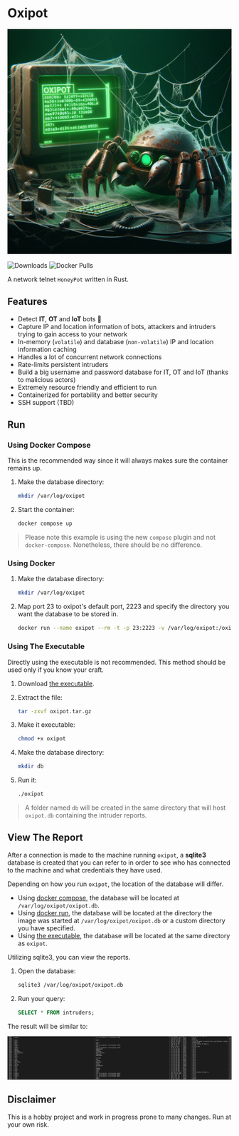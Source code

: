 # Oxipot

![oxipot_logo](artwork/oxipot_logo.jpeg)

![Downloads](https://img.shields.io/github/downloads/pouriyajamshidi/oxipot/total.svg?label=DOWNLOADS&logo=github)
![Docker Pulls](https://img.shields.io/docker/pulls/pouriyajamshidi/oxipot)

A network telnet `HoneyPot` written in Rust.

## Features

- Detect **IT**, **OT** and **IoT** bots 🤖
- Capture IP and location information of bots, attackers and intruders trying to gain access to your network
- In-memory (`volatile`) and database (`non-volatile`) IP and location information caching
- Handles a lot of concurrent network connections
- Rate-limits persistent intruders
- Build a big username and password database for IT, OT and IoT (thanks to malicious actors)
- Extremely resource friendly and efficient to run
- Containerized for portability and better security
- SSH support (TBD)

## Run

### Using Docker Compose

This is the recommended way since it will always makes sure the container remains up.

1. Make the database directory:

   ```bash
   mkdir /var/log/oxipot
   ```

2. Start the container:

   ```bash
   docker compose up
   ```

> Please note this example is using the new `compose` plugin and not `docker-compose`. Nonetheless, there should be no difference.

### Using Docker

1. Make the database directory:

   ```bash
   mkdir /var/log/oxipot
   ```

2. Map port 23 to oxipot's default port, 2223 and specify the directory you want the database to be stored in.

   ```bash
   docker run --name oxipot --rm -t -p 23:2223 -v /var/log/oxipot:/oxipot/db:rw oxipot:latest
   ```

### Using The Executable

Directly using the executable is not recommended. This method should be used only if you know your craft.

1. Download [the executable](https://github.com/pouriyajamshidi/oxipot/releases/latest/download/oxipot.tar.gz).

2. Extract the file:

   ```bash
   tar -zxvf oxipot.tar.gz
   ```

3. Make it executable:

   ```bash
   chmod +x oxipot
   ```

4. Make the database directory:

   ```bash
   mkdir db
   ```

5. Run it:

   ```bash
   ./oxipot
   ```

> A folder named `db` will be created in the same directory that will host `oxipot.db` containing the intruder reports.

## View The Report

After a connection is made to the machine running `oxipot`, a **sqlite3** database is created that you can refer to in order to see who has connected to the machine and what credentials they have used.

Depending on how you run `oxipot`, the location of the database will differ.

- Using [docker compose](#using-docker-compose), the database will be located at `/var/log/oxipot/oxipot.db`.
- Using [docker run](#using-docker), the database will be located at the directory the image was started at `/var/log/oxipot/oxipot.db` or a custom directory you have specified.
- Using [the executable](#using-the-executable), the database will be located at the same directory as `oxipot`.

Utilizing sqlite3, you can view the reports.

1. Open the database:

   ```bash
   sqlite3 /var/log/oxipot/oxipot.db
   ```

2. Run your query:

   ```sql
   SELECT * FROM intruders;
   ```

The result will be similar to:

![oxipot_report](artwork/oxipot_example_report.png)

## Disclaimer

This is a hobby project and work in progress prone to many changes. Run at your own risk.
